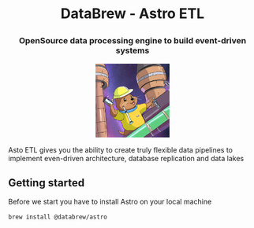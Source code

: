 # <p align="center"> DataBrew - Astro ETL </p>
### <p align="center"> OpenSource data processing engine to build event-driven systems </p>
<p align="center">
  <img src="./images/preview.png" width="150px" alt="Project social preview"> 
</p>


Asto ETL gives you the ability to create truly flexible data pipelines to implement even-driven architecture, database replication and data lakes

## Getting started
Before we start you have to install Astro on your local machine

```shell
brew install @databrew/astro
```
